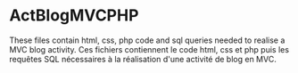 # ActBlogMVCPHP
These files contain html, css, php code and sql queries needed to realise a MVC blog activity. Ces fichiers contiennent le code html, css et php puis les requêtes SQL nécessaires à la réalisation d'une activité de blog en MVC.
